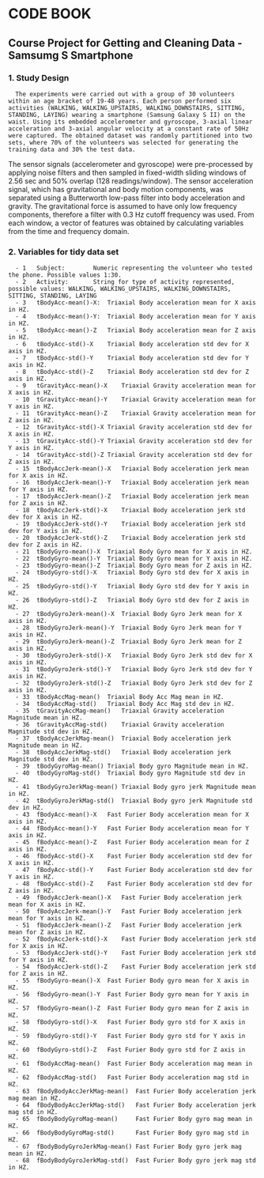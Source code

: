 # CODE BOOK
## Course Project for Getting and Cleaning Data - Samsumg S Smartphone
### 1. Study Design
      The experiments were carried out with a group of 30 volunteers within an age bracket of 19-48 years. Each person performed six activities (WALKING, WALKING_UPSTAIRS, WALKING_DOWNSTAIRS, SITTING, STANDING, LAYING) wearing a smartphone (Samsung Galaxy S II) on the waist. Using its embedded accelerometer and gyroscope, 3-axial linear acceleration and 3-axial angular velocity at a constant rate of 50Hz were captured. The obtained dataset was randomly partitioned into two sets, where 70% of the volunteers was selected for generating the training data and 30% the test data. 

The sensor signals (accelerometer and gyroscope) were pre-processed by applying noise filters and then sampled in fixed-width sliding windows of 2.56 sec and 50% overlap (128 readings/window). The sensor acceleration signal, which has gravitational and body motion components, was separated using a Butterworth low-pass filter into body acceleration and gravity. The gravitational force is assumed to have only low frequency components, therefore a filter with 0.3 Hz cutoff frequency was used. From each window, a vector of features was obtained by calculating variables from the time and frequency domain.

### 2. Variables for tidy data set
      - 1	Subject:		Numeric representing the volunteer who tested the phone. Possible values 1:30.
      - 2	Activity:		String for type of activity represented, possible values: WALKING, WALKING_UPSTAIRS, WALKING_DOWNSTAIRS, SITTING, STANDING, LAYING
      - 3   tBodyAcc-mean()-X:	Triaxial Body acceleration mean for X axis in HZ.	
      - 4	tBodyAcc-mean()-Y:	Triaxial Body acceleration mean for Y axis in HZ.		
      - 5	tBodyAcc-mean()-Z	Triaxial Body acceleration mean for Z axis in HZ.	
      - 6	tBodyAcc-std()-X	Triaxial Body acceleration std dev for X axis in HZ.	
      - 7	tBodyAcc-std()-Y	Triaxial Body acceleration std dev for Y axis in HZ.	
      - 8	tBodyAcc-std()-Z	Triaxial Body acceleration std dev for Z axis in HZ.	
      - 9	tGravityAcc-mean()-X	Triaxial Gravity acceleration mean for X axis in HZ.	
      - 10	tGravityAcc-mean()-Y	Triaxial Gravity acceleration mean for Y axis in HZ.	
      - 11	tGravityAcc-mean()-Z	Triaxial Gravity acceleration mean for Z axis in HZ.	
      - 12  tGravityAcc-std()-X	Triaxial Gravity acceleration std dev for X axis in HZ.	
      - 13	tGravityAcc-std()-Y	Triaxial Gravity acceleration std dev for Y axis in HZ.	
      - 14	tGravityAcc-std()-Z	Triaxial Gravity acceleration std dev for Z axis in HZ.	
      - 15	tBodyAccJerk-mean()-X	Triaxial Body acceleration jerk mean for X axis in HZ.	
      - 16	tBodyAccJerk-mean()-Y	Triaxial Body acceleration jerk mean for Y axis in HZ.	
      - 17	tBodyAccJerk-mean()-Z	Triaxial Body acceleration jerk mean for Z axis in HZ.	
      - 18  tBodyAccJerk-std()-X	Triaxial Body acceleration jerk std dev for X axis in HZ.	   
      - 19	tBodyAccJerk-std()-Y	Triaxial Body acceleration jerk std dev for Y axis in HZ.	
      - 20	tBodyAccJerk-std()-Z	Triaxial Body acceleration jerk std dev for Z axis in HZ.
      - 21	tBodyGyro-mean()-X	Triaxial Body Gyro mean for X axis in HZ.
      - 22	tBodyGyro-mean()-Y	Triaxial Body Gyro mean for Y axis in HZ.
      - 23	tBodyGyro-mean()-Z	Triaxial Body Gyro mean for Z axis in HZ.
      - 24	tBodyGyro-std()-X	Triaxial Body Gyro std dev for X axis in HZ.
      - 25	tBodyGyro-std()-Y	Triaxial Body Gyro std dev for Y axis in HZ.
      - 26	tBodyGyro-std()-Z	Triaxial Body Gyro std dev for Z axis in HZ.
      - 27	tBodyGyroJerk-mean()-X	Triaxial Body Gyro Jerk mean for X axis in HZ.
      - 28	tBodyGyroJerk-mean()-Y	Triaxial Body Gyro Jerk mean for Y axis in HZ.
      - 29	tBodyGyroJerk-mean()-Z	Triaxial Body Gyro Jerk mean for Z axis in HZ.
      - 30	tBodyGyroJerk-std()-X	Triaxial Body Gyro Jerk std dev for X axis in HZ.
      - 31	tBodyGyroJerk-std()-Y	Triaxial Body Gyro Jerk std dev for Y axis in HZ.
      - 32	tBodyGyroJerk-std()-Z	Triaxial Body Gyro Jerk std dev for Z axis in HZ.
      - 33	tBodyAccMag-mean()	Triaxial Body Acc Mag mean in HZ.
      - 34	tBodyAccMag-std()	Triaxial Body Acc Mag std dev in HZ.
      - 35	tGravityAccMag-mean()	Triaxial Gravity acceleration Magnitude mean in HZ.
      - 36	tGravityAccMag-std()	Triaxial Gravity acceleration Magnitude std dev in HZ.
      - 37	tBodyAccJerkMag-mean()	Triaxial Body acceleration jerk Magnitude mean in HZ.
      - 38	tBodyAccJerkMag-std()	Triaxial Body acceleration jerk Magnitude std dev in HZ.
      - 39	tBodyGyroMag-mean()	Triaxial Body gyro Magnitude mean in HZ.
      - 40	tBodyGyroMag-std()	Triaxial Body gyro Magnitude std dev in HZ.
      - 41	tBodyGyroJerkMag-mean()	Triaxial Body gyro jerk Magnitude mean in HZ.
      - 42	tBodyGyroJerkMag-std()	Triaxial Body gyro jerk Magnitude std dev in HZ.
      - 43	fBodyAcc-mean()-X	Fast Furier Body acceleration mean for X axis in HZ.
      - 44	fBodyAcc-mean()-Y	Fast Furier Body acceleration mean for Y axis in HZ.
      - 45	fBodyAcc-mean()-Z	Fast Furier Body acceleration mean for Z axis in HZ.
      - 46	fBodyAcc-std()-X	Fast Furier Body acceleration std dev for X axis in HZ.
      - 47	fBodyAcc-std()-Y	Fast Furier Body acceleration std dev for Y axis in HZ.
      - 48	fBodyAcc-std()-Z	Fast Furier Body acceleration std dev for Z axis in HZ.
      - 49	fBodyAccJerk-mean()-X	Fast Furier Body acceleration jerk mean for X axis in HZ.
      - 50	fBodyAccJerk-mean()-Y	Fast Furier Body acceleration jerk mean for Y axis in HZ.
      - 51	fBodyAccJerk-mean()-Z	Fast Furier Body acceleration jerk mean for Z axis in HZ.
      - 52	fBodyAccJerk-std()-X	Fast Furier Body acceleration jerk std for X axis in HZ.
      - 53	fBodyAccJerk-std()-Y	Fast Furier Body acceleration jerk std for Y axis in HZ.
      - 54	fBodyAccJerk-std()-Z	Fast Furier Body acceleration jerk std for Z axis in HZ.
      - 55	fBodyGyro-mean()-X	Fast Furier Body gyro mean for X axis in HZ.
      - 56	fBodyGyro-mean()-Y	Fast Furier Body gyro mean for Y axis in HZ.
      - 57	fBodyGyro-mean()-Z	Fast Furier Body gyro mean for Z axis in HZ.
      - 58	fBodyGyro-std()-X	Fast Furier Body gyro std for X axis in HZ.
      - 59	fBodyGyro-std()-Y	Fast Furier Body gyro std for Y axis in HZ.
      - 60	fBodyGyro-std()-Z	Fast Furier Body gyro std for Z axis in HZ.
      - 61	fBodyAccMag-mean()	Fast Furier Body acceleration mag mean in HZ.
      - 62	fBodyAccMag-std()	Fast Furier Body acceleration mag std in HZ.
      - 63	fBodyBodyAccJerkMag-mean()	Fast Furier Body acceleration jerk mag mean in HZ.
      - 64	fBodyBodyAccJerkMag-std()	Fast Furier Body acceleration jerk mag std in HZ.
      - 65	fBodyBodyGyroMag-mean()		Fast Furier Body gyro mag mean in HZ.
      - 66	fBodyBodyGyroMag-std()		Fast Furier Body gyro mag std in HZ.
      - 67	fBodyBodyGyroJerkMag-mean()	Fast Furier Body gyro jerk mag mean in HZ.
      - 68	fBodyBodyGyroJerkMag-std()	Fast Furier Body gyro jerk mag std in HZ.


